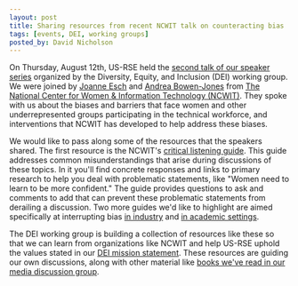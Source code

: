 ```yaml
---
layout: post
title: Sharing resources from recent NCWIT talk on counteracting bias
tags: [events, DEI, working groups]
posted_by: David Nicholson
---
```


On Thursday, August 12th, US-RSE held the
[second talk of our speaker series](https://us-rse.org/events/2021/2021-07-dei-speaker-series-ncwit)
organized by the Diversity, Equity, and Inclusion (DEI) working group.
We were joined by [Joanne Esch](https://ncwit.org/profile/joanne-esch/)
and [Andrea Bowen-Jones](https://ncwit.org/profile/andrea-bowens-jones/)
from [The National Center for Women & Information Technology (NCWIT)](https://ncwit.org/).
They spoke with us about the biases and barriers that
face women and other underrepresented groups
participating in the technical workforce,
and interventions that NCWIT has developed
to help address these biases.

We would like to pass along some of the resources that the speakers shared.
The first resource is the NCWIT's
[critical listening guide](https://ncwit.org/resources/critical-listening-guide/).
This guide addresses common misunderstandings that arise during discussions of
these topics.
In it you'll find concrete responses and links to primary research
to help you deal with problematic statements, like "Women need to learn to be
more confident." The guide provides questions to ask and comments to add
that can prevent these problematic statements from derailing a discussion.
Two more guides we'd like to highlight are aimed specifically at interrupting bias
[in industry](https://web.archive.org/web/20240918183150/https://ncwit.org/web/20240918183150/https://ncwit.org/resource/biasindustry/)
and [in academic settings](https://web.archive.org/web/20240920195042/https://ncwit.org/web/20240920195042/https://ncwit.org/resource/biasacademic/).

The DEI working group is building a collection of resources like these
so that we can learn from organizations like NCWIT
and help US-RSE uphold the values stated
in our [DEI mission statement](https://us-rse.org/dei-mission/).
These resources are guiding our own discussions,
along with other material like
[books we've read in our media discussion group](https://www.eventbrite.com/x/better-allies-book-discussion-part-i-tickets-151687323869?utm_campaign=order_confirm&utm_medium=email&ref=eemailordconf&app_cta_src=order_conf_email&utm_source=eventbrite&utm_term=digitalx).
